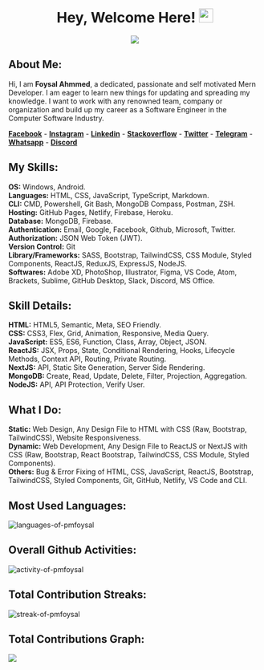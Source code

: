 <h1 align="center">
Hey, Welcome Here!
<img src="https://media.giphy.com/media/hvRJCLFzcasrR4ia7z/giphy.gif" width="28">
</h1>

<p align="center">
<img src="https://readme-typing-svg.herokuapp.com/?lines=I%20am%20a%20Jr.%20Fullstack%20Web%20Developer;Learning%20Web%20Development%20Continiously;Learned%205%20Web%20Languages;Completed%204%2B%20Fullstack%20Projects;Also%2050%2B%20Small%20Projects&font=baloo%20da%202&center=true&height=45&color=fa4eab&vCenter=true&size=20">
</p>

## **About Me:**

Hi, I am **Foysal Ahmmed**, a dedicated, passionate and self motivated Mern Developer. I am eager to learn new things for updating and spreading my knowledge. I want to work with any renowned team, company or organization and build up my career as a Software Engineer in the Computer Software Industry.

[**Facebook**](https://facebook.com/pmfoysalz) - [**Instagram**](https://instagram.com/pmfoysalz) - [**Linkedin**](https://linkedin.com/in/pmfoysal) - [**Stackoverflow**](https://stackoverflow.com/users/18387916) - [**Twitter**](https://twitter.com/pmfoysal) - [**Telegram**](https://t.me/pmfoysal) - [**Whatsapp**](https://wa.me/+8801645114090) - [**Discord**](https://discordapp.com/users/977186632501436476)

## **My Skills:**

**OS:** Windows, Android. <br>
**Languages:** HTML, CSS, JavaScript, TypeScript, Markdown. <br>
**CLI:** CMD, Powershell, Git Bash, MongoDB Compass, Postman, ZSH. <br>
**Hosting:** GitHub Pages, Netlify, Firebase, Heroku. <br>
**Database:** MongoDB, Firebase. <br>
**Authentication:** Email, Google, Facebook, Github, Microsoft, Twitter. <br>
**Authorization:** JSON Web Token (JWT). <br>
**Version Control:** Git <br>
**Library/Frameworks:** SASS, Bootstrap, TailwindCSS, CSS Module, Styled Components, ReactJS, ReduxJS, ExpressJS, NodeJS. <br>
**Softwares:** Adobe XD, PhotoShop, Illustrator, Figma, VS Code, Atom, Brackets, Sublime, GitHub Desktop, Slack, Discord, MS Office. <br>

## **Skill Details:**

**HTML:** HTML5, Semantic, Meta, SEO Friendly. <br>
**CSS:** CSS3, Flex, Grid, Animation, Responsive, Media Query. <br>
**JavaScript:** ES5, ES6, Function, Class, Array, Object, JSON. <br>
**ReactJS:** JSX, Props, State, Conditional Rendering, Hooks, Lifecycle Methods, Context API, Routing, Private Routing. <br>
**NextJS:** API, Static Site Generation, Server Side Rendering. <br>
**MongoDB:** Create, Read, Update, Delete, Filter, Projection, Aggregation. <br>
**NodeJS:** API, API Protection, Verify User. <br>

## **What I Do:**

**Static:** Web Design, Any Design File to HTML with CSS (Raw, Bootstrap, TailwindCSS), Website Responsiveness. <br>
**Dynamic:** Web Development, Any Design File to ReactJS or NextJS with CSS (Raw, Bootstrap, React Bootstrap, TailwindCSS, CSS Module, Styled Components). <br>
**Others:** Bug & Error Fixing of HTML, CSS, JavaScript, ReactJS, Bootstrap, TailwindCSS, Styled Components, Git, GitHub, Netlify, VS Code and CLI. <br>

## **Most Used Languages:**

<img src="https://github-readme-stats.vercel.app/api/top-langs/?username=pmfoysal&count_private=true&show_icons=true&hide_border=true&bg_color=2c323a&text_color=eee&icon_color=fa4eab&title_color=fa4eab&cache_seconds=1800&langs_count=10" alt="languages-of-pmfoysal" />

## **Overall Github Activities:**

<img src="https://github-readme-stats.vercel.app/api?username=pmfoysal&count_private=true&show_icons=true&hide_border=true&bg_color=2c323a&text_color=eee&icon_color=fa4eab&title_color=fa4eab&cache_seconds=1800&include_all_commits=false&custom_title=Overall%20Github%20Activities" alt="activity-of-pmfoysal" />

## **Total Contribution Streaks:**

<img src="http://github-readme-streak-stats.herokuapp.com?user=pmfoysal&hide_border=true&date_format=j%20M%5B%20Y%5D&background=2C323A&ring=FA4EAB&currStreakNum=FA4EAB&fire=FA4EAB&sideNums=FA4EAB&currStreakLabel=EEEEEE&sideLabels=EEEEEE&dates=EEEEEE&stroke=EEEEEE84" alt="streak-of-pmfoysal" />

## **Total Contributions Graph:**

![](https://activity-graph.herokuapp.com/graph/?username=pmfoysal&bg_color=2c323a&color=fa4eab&line=fa4eab&point=eeeeee&hide_border=true)
